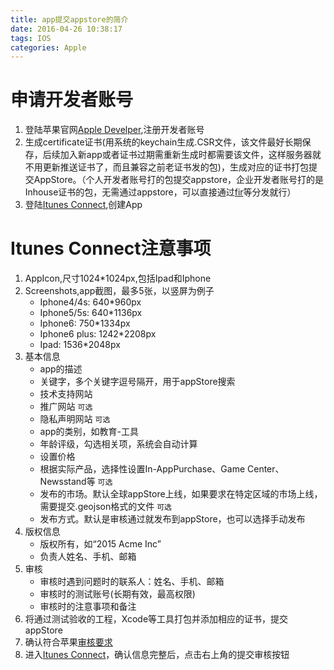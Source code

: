 ```yaml
---
title: app提交appstore的简介
date: 2016-04-26 10:38:17
tags: IOS
categories: Apple
---
```


申请开发者账号
===
1. 登陆苹果官网[Apple Develper](https://developer.apple.com/programs/enroll/),注册开发者账号
2. 生成certificate证书(用系统的keychain生成.CSR文件，该文件最好长期保存，后续加入新app或者证书过期需重新生成时都需要该文件，这样服务器就不用更新推送证书了，而且兼容之前老证书发的包)，生成对应的证书打包提交AppStore。（个人开发者账号打的包提交appstore，企业开发者账号打的是Inhouse证书的包，无需通过appstore，可以直接通过[fir](http://www.fir.im/)等分发就行）
3. 登陆[Itunes Connect](https://itunesconnect.apple.com),创建App
<!-- more -->
Itunes Connect注意事项
===
1. AppIcon,尺寸1024*1024px,包括Ipad和Iphone 
2. Screenshots,app截图，最多5张，以竖屏为例子
      * Iphone4/4s: 640*960px
      * Iphone5/5s: 640*1136px
      * Iphone6: 750*1334px
      * Iphone6 plus: 1242*2208px
      * Ipad: 1536*2048px
3. 基本信息
      * app的描述
      * 关键字，多个关键字逗号隔开，用于appStore搜索
      * 技术支持网站
      * 推广网站 `可选`
      * 隐私声明网站 `可选`
      * app的类别，如教育-工具
      * 年龄评级，勾选相关项，系统会自动计算
      * 设置价格
      * 根据实际产品，选择性设置In-AppPurchase、Game Center、Newsstand等 `可选`
      * 发布的市场。默认全球appStore上线，如果要求在特定区域的市场上线，需要提交.geojson格式的文件 `可选`
      * 发布方式。默认是审核通过就发布到appStore，也可以选择手动发布
4. 版权信息
      * 版权所有，如“2015 Acme Inc”
      * 负责人姓名、手机、邮箱
5. 审核
      * 审核时遇到问题时的联系人：姓名、手机、邮箱
      * 审核时的测试账号(长期有效，最高权限)
      * 审核时的注意事项和备注
6. 将通过测试验收的工程，Xcode等工具打包并添加相应的证书，提交appStore
7. 确认符合苹果[审核要求](https://developer.apple.com/app-store/review/guidelines/)
8. 进入[Itunes Connect](https://itunesconnect.apple.com)，确认信息完整后，点击右上角的提交审核按钮
